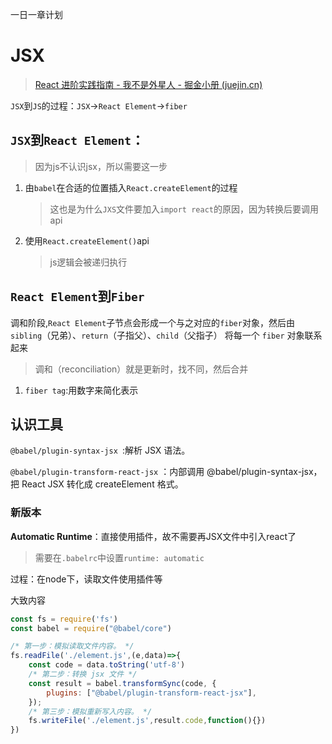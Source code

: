 一日一章计划

# JSX

> [React 进阶实践指南 - 我不是外星人 - 掘金小册 (juejin.cn)](https://juejin.cn/book/6945998773818490884/section/6948337148202319908#heading-0)

`JSX`到`JS`的过程：`JSX`→`React Element`→`fiber`

## `JSX`到`React Element`：

> 因为js不认识jsx，所以需要这一步

1. 由`babel`在合适的位置插入`React.createElement`的过程

   > 这也是为什么`JXS`文件要加入`import react`的原因，因为转换后要调用api

2. 使用`React.createElement()`api

   > js逻辑会被递归执行

## `React Element`到`Fiber`

调和阶段,`React Element`子节点会形成一个与之对应的`fiber`对象，然后由`sibling`（兄弟）、`return`（子指父）、`child`（父指子） 将每一个 `fiber` 对象联系起来

> 调和（reconciliation）就是更新时，找不同，然后合并

1. `fiber tag`:用数字来简化表示

## 认识工具

`@babel/plugin-syntax-jsx `:解析 JSX 语法。

`@babel/plugin-transform-react-jsx` ：内部调用 @babel/plugin-syntax-jsx，把 React JSX 转化成 createElement 格式。

### 新版本

**Automatic Runtime**：直接使用插件，故不需要再JSX文件中引入react了

> 需要在`.babelrc`中设置`runtime: automatic`

过程：在node下，读取文件使用插件等

大致内容

```js
const fs = require('fs')
const babel = require("@babel/core")

/* 第一步：模拟读取文件内容。 */
fs.readFile('./element.js',(e,data)=>{ 
    const code = data.toString('utf-8')
    /* 第二步：转换 jsx 文件 */
    const result = babel.transformSync(code, {
        plugins: ["@babel/plugin-transform-react-jsx"],
    });
    /* 第三步：模拟重新写入内容。 */
    fs.writeFile('./element.js',result.code,function(){})
})
```